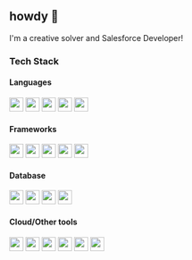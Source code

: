 ## howdy 👋
<p>I'm a creative solver and Salesforce Developer!</p>
<h3>Tech Stack</h3>
<p align="left">
  <div>
    <h4>Languages</h4>
    <a href="https://www.java.com"><img height="25px" src="https://skillicons.dev/icons?i=java"/></a>
    <a href="https://www.python.org"><img height="25px" src="https://skillicons.dev/icons?i=py"/></a>
    <a href="https://www.java.com"><img height="25px" src="https://skillicons.dev/icons?i=cs"/></a>
    <a href="https://www.javascript.com"><img height="25px" src="https://skillicons.dev/icons?i=js"/></a>
    <a href="https://www.typescriptlang.org"><img height="25px" src="https://skillicons.dev/icons?i=ts"/></a>
    <br>
    <h4>Frameworks</h4>
    <a href="https://react.dev"><img height="25px" src="https://skillicons.dev/icons?i=react"/></a>
    <a href="https://expressjs.com"><img height="25px" src="https://skillicons.dev/icons?i=express"/></a>
    <a href="https://flask.palletsprojects.com"><img height="25px" src="https://skillicons.dev/icons?i=flask"/></a>
    <a href="https://dotnet.microsoft.com"><img height="25px" src="https://skillicons.dev/icons?i=dotnet"/></a>
    <a href="https://angular.io"><img height="25px" src="https://skillicons.dev/icons?i=angular"/></a>
    <h4>Database</h4>
    <a href="https://www.mongodb.com"><img height="25px" src="https://skillicons.dev/icons?i=mongodb"/></a>
    <a href="https://www.postgresql.org"><img height="25px" src="https://skillicons.dev/icons?i=postgresql"/></a>
    <a href="https://aws.amazon.com/pm/dynamodb"><img height="25px" src="https://skillicons.dev/icons?i=dynamodb"/></a>
    <a href="https://www.mysql.com"><img height="25px" src="https://skillicons.dev/icons?i=mysql"/></a>
    <h4>Cloud/Other tools</h4>
    <a href="https://aws.amazon.com"><img height="25px" src="https://skillicons.dev/icons?i=aws"/></a>
    <a href="https://azure.microsoft.com"><img height="25px" src="https://skillicons.dev/icons?i=azure"/></a>
    <a href="https://www.gnu.org/software/bash"><img height="25px" src="https://skillicons.dev/icons?i=bash"/></a>
    <a href="https://nodejs.org"><img height="25px" src="https://skillicons.dev/icons?i=nodejs"/></a>
    <a href="https://nginx.org"><img height="25px" src="https://skillicons.dev/icons?i=nginx"/></a>
    <a href="https://regexr.com"><img height="25px" src="https://skillicons.dev/icons?i=regex"/></a>
  </div>
</p>

<!--
**micattoc/micattoc** is a ✨ _special_ ✨ repository because its `README.md` (this file) appears on your GitHub profile.

Here are some ideas to get you started:

- 🔭 I’m currently working on ...
- 🌱 I’m currently learning ...
- 👯 I’m looking to collaborate on ...
- 🤔 I’m looking for help with ...
- 💬 Ask me about ...
- 📫 How to reach me: ...
- 😄 Pronouns: ...
- ⚡ Fun fact: ...
-->

